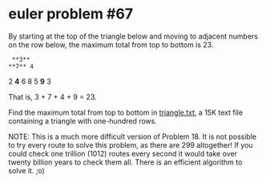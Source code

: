 # euler problem #67
By starting at the top of the triangle below and moving to adjacent numbers on the 
row below, the maximum total from top to bottom is 23.

     **3**
    **7** 4
   2 **4** 6
  8 5 **9** 3

That is, 3 + 7 + 4 + 9 = 23.

Find the maximum total from top to bottom in [triangle.txt](triangle.txt), a 15K 
text file containing a triangle with one-hundred rows.

NOTE: This is a much more difficult version of Problem 18. It is not possible to 
try every route to solve this problem, as there are 299 altogether! If you could 
check one trillion (1012) routes every second it would take over twenty billion 
years to check them all. There is an efficient algorithm to solve it. ;o)
